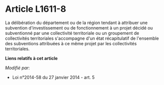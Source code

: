 # Article L1611-8

La délibération du département ou de la région tendant à attribuer une subvention d'investissement ou de fonctionnement à un
projet décidé ou subventionné par une collectivité territoriale ou un groupement de collectivités territoriales s'accompagne
d'un état récapitulatif de l'ensemble des subventions attribuées à ce même projet par les collectivités territoriales.

**Liens relatifs à cet article**

_Modifié par_:

  - Loi n°2014-58 du 27 janvier 2014 - art. 5
